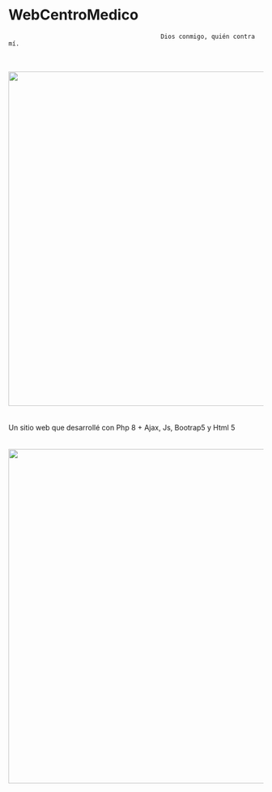# WebCentroMedico
                                              Dios conmigo, quién contra mí.
<br>
<!--<img src="https://github.com/testTPU/1/blob/main/logo-en-blanco.png?raw=true">-->
<br>
<div id="header" align="center">
    <img src="https://i.giphy.com/media/bGgsc5mWoryfgKBx1u/giphy.webp" width="660">
</div>
<br>
<br>
                                                                      Un sitio web que desarrollé con Php 8 + Ajax, Js, Bootrap5 y Html 5
<br>
<br>
<div id="header" align="center"><br>
    <img src="https://i.giphy.com/media/qgQUggAC3Pfv687qPC/giphy.webp" width="660"/ autoplay>
</div>
